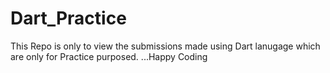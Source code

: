# Dart_Practice
This Repo is only to view the submissions made using Dart lanugage which are only for Practice purposed.
...Happy Coding
